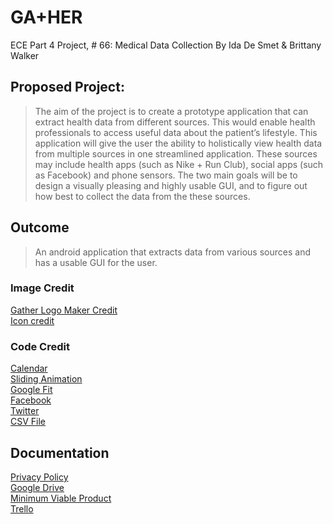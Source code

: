 # GA+HER

ECE Part 4 Project, # 66: Medical Data Collection
By Ida De Smet & Brittany Walker

## Proposed Project:

> The aim of the project is to create a prototype application that can extract health data from different sources. This would enable health professionals to access useful data about the patient’s lifestyle. This application will give the user the ability to holistically view health data from multiple sources in one streamlined application. These sources may include health apps (such as Nike + Run Club), social apps (such as Facebook) and phone sensors. The two main goals will be to design a visually pleasing and highly usable GUI, and to figure out how best to collect the data from the these sources.

## Outcome

> An android application that extracts data from various sources and has a usable GUI for the user.


### Image Credit 

[Gather Logo Maker Credit](http://logomakr.com/) </br>
[Icon credit](https://material.io/)

### Code Credit

[Calendar](https://github.com/alamkanak/Android-Week-View)</br>
[Sliding Animation](https://github.com/ShohanAhmed/Android-Activity-Transition-Custom-Animation)</br>
[Google Fit](https://github.com/googlesamples/android-fit)</br>
[Facebook](https://developers.facebook.com/docs/android)</br>
[Twitter](https://developers.facebook.com/docs/android)</br>
[CSV File](https://stackoverflow.com/questions/38415680/how-to-parse-csv-file-into-an-array-in-android-studio)

## Documentation

[Privacy Policy](https://drive.google.com/file/d/0B776b_7zozgVNVhOQVQ3dU9RLVE/view?usp=sharing)</br>
[Google Drive](https://docs.google.com/a/aucklanduni.ac.nz/spreadsheets/d/1ZVCb3fbKvT68AAD5nvwB-Fmw98Mf62cp3ruaGa7mVH4/edit?usp=sharing)</br>
[Minimum Viable Product](https://drive.google.com/open?id=1ZUTnQAo5yofHU61HhddYQo_lBYDtAW_9B-KwhVJzIHY)</br>
[Trello](https://trello.com/invite/b/oIvsQL27/d263810aa5ea3e2ec1ec9797e1a580f7/p4p)


